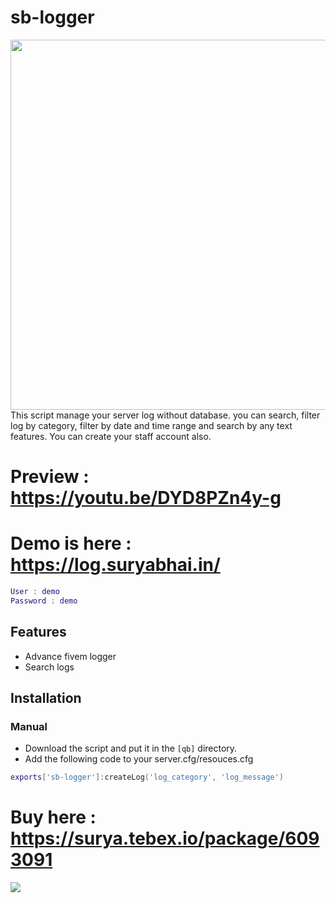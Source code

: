 # sb-logger

<img width="752" height="592" src="https://media.discordapp.net/attachments/977925336882876437/1211851614458089513/image.png?ex=65efb3c4&is=65dd3ec4&hm=d7a2143881e967ec282444808178213c1378d08d81808b510bfb55669abdfaa2&=&format=webp&quality=lossless&width=822&height=671">
This script manage your server log without database. you can search, filter log by category, filter by date and time range and search by any text features. You can create your staff account also.
<br>

# Preview : https://youtu.be/DYD8PZn4y-g <br>
# Demo is here : https://log.suryabhai.in/
```Lua
User : demo
Password : demo
```

## Features
- Advance fivem logger
- Search logs


## Installation
### Manual
- Download the script and put it in the `[qb]` directory.
- Add the following code to your server.cfg/resouces.cfg


```Lua
exports['sb-logger']:createLog('log_category', 'log_message')               -- from client and server
```

# Buy here : https://surya.tebex.io/package/6093091


<img src="https://profile-counter.glitch.me/sblogger/count.svg" /> 
